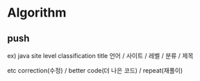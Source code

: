 # Algorithm
## push
ex) java site level classification title 
    언어 / 사이트 / 레벨 / 분류 / 제목

etc
correction(수정) /  better code(더 나은 코드) / repeat(재풀이) 
